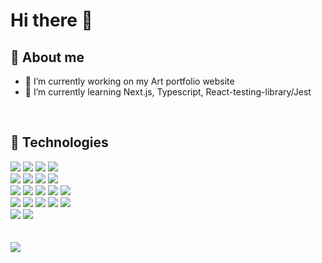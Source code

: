 # Hi there 👋

## 👨 About me

- 🔭 I’m currently working on my Art portfolio website
- 🌱 I’m currently learning Next.js, Typescript, React-testing-library/Jest

<br/>

## 🔧 Technologies

<div>
    <img src="https://img.shields.io/static/v1?message=React&logo=react&labelColor=5c5c5c&color=2194F0&logoColor=2194F0&label=%20" />
    <img src="https://img.shields.io/static/v1?message=Next.js&logo=Next.js&labelColor=5c5c5c&color=7d42be&logoColor=white&label=%20" />
    <img src="https://img.shields.io/static/v1?message=JavaScript&logo=JavaScript&labelColor=5c5c5c&color=yellow&logoColor=yellow&label=%20" />
    <img src="https://img.shields.io/static/v1?message=TypeScript&logo=TypeScript&labelColor=5c5c5c&color=2194F0&logoColor=2194F0&label=%20" />
</div>

<div>
    <img src="https://img.shields.io/static/v1?message=React Query&logo=React-Query&labelColor=5c5c5c&color=2194F0&logoColor=2194F0&label=%20" />
    <img src="https://img.shields.io/static/v1?message=Redux&logo=Redux&labelColor=5c5c5c&color=7d42be&logoColor=white&label=%20" />
    <img src="https://img.shields.io/static/v1?message=React-testing-library&logo=ReactTestingLibrary&labelColor=5c5c5c&color=green&logoColor=green&label=%20" />
    <img src="https://img.shields.io/static/v1?message=Cypress&logo=Cypress&labelColor=5c5c5c&color=green&logoColor=green&label=%20" />
</div>

<div>
    <img src="https://img.shields.io/static/v1?message=HTML5&logo=HTML5&labelColor=5c5c5c&color=orange&logoColor=orange&label=%20" />
    <img src="https://img.shields.io/static/v1?message=CSS3&logo=CSS3&labelColor=5c5c5c&color=2194F0&logoColor=2194F0&label=%20" />
    <img src="https://img.shields.io/static/v1?message=StyledComponents&logo=Styled-Components&labelColor=5c5c5c&color=violet&logoColor=violet&label=%20" />
    <img src="https://img.shields.io/static/v1?message=Sass&logo=Sass&labelColor=5c5c5c&color=violet&logoColor=violet&label=%20" />
    <img src="https://img.shields.io/static/v1?message=GSAP&logo=GSAP&labelColor=5c5c5c&color=violet&logoColor=violet&label=%20" />
</div>
<div>
    <img src="https://img.shields.io/static/v1?message=Node.js&logo=Node.js&labelColor=5c5c5c&color=green&logoColor=green&label=%20" />
    <img src="https://img.shields.io/static/v1?message=NestJS&logo=NestJS&labelColor=5c5c5c&color=red&logoColor=red&label=%20" />
    <img src="https://img.shields.io/static/v1?message=MongoDB&logo=MongoDB&labelColor=5c5c5c&color=green&logoColor=green&label=%20" />
    <img src="https://img.shields.io/static/v1?message=Firebase&logo=Firebase&labelColor=5c5c5c&color=yellow&logoColor=yellow&label=%20" />
    <img src="https://img.shields.io/static/v1?message=Socket.io&logo=Socket.io&labelColor=5c5c5c&color=1182c3&logoColor=2194F0&label=%20" />
</div>

<div>
    <img src="https://img.shields.io/static/v1?message=Git&logo=Git&labelColor=5c5c5c&color=orange&logoColor=orange&label=%20" />
    <img src="https://img.shields.io/static/v1?message=Figma&logo=Figma&labelColor=5c5c5c&color=1182c3&logoColor=white&label=%20" />
</div>

<br/>
<br/>
<img src="https://github-readme-stats.vercel.app/api?username=MaciejSpalek&&show_icons=true&title_color=white&icon_color=54C6EB&text_color=#black&bg_color=white" />
